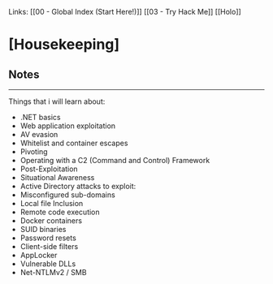 Links: [[00 - Global Index (Start Here!)]] [[03 - Try Hack Me]] [[Holo]]
# [Housekeeping]
## Notes
---
Things that i will learn
about:
-   .NET basics
-   Web application exploitation
-   AV evasion
-   Whitelist and container escapes
-   Pivoting
-   Operating with a C2 (Command and Control) Framework
-   Post-Exploitation
-   Situational Awareness
-   Active Directory attacks
to exploit:
-   Misconfigured sub-domains
-   Local file Inclusion
-   Remote code execution
-   Docker containers
-   SUID binaries
-   Password resets
-   Client-side filters
-   AppLocker
-   Vulnerable DLLs
-   Net-NTLMv2 / SMB
